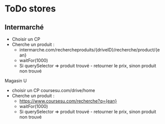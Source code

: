 # ToDo stores

## Intermarché

- Choisir un CP
- Cherche un produit : 
  - intermarche.com/rechercheproduits/{driveID}/recherche/product/{ean}
  - waitFor(1000)
  - Si querySelector => produit trouvé - retourner le prix, sinon produit non trouvé

Magasin U

- choisir un CP coursesu.com/drive/home
- Cherche un produit :
  - https://www.coursesu.com/recherche?q={ean}
  - waitFor(1000)
  - Si querySelector => produit trouvé - retourner le prix, sinon produit non trouvé